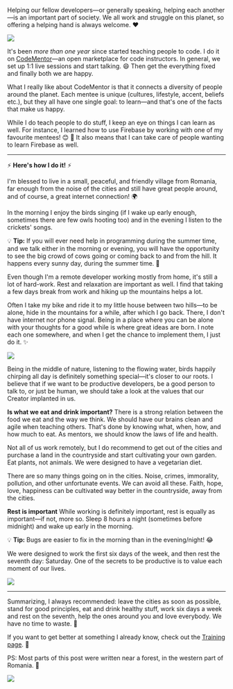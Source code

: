 Helping our fellow developers—or generally speaking, helping each another—is an important part of society. We all work and struggle on this planet, so offering a helping hand is always welcome. :heart:

![](https://i.imgur.com/TJUfjtX.jpg)

It's been *more than one year* since started teaching people to code. I do it on [CodeMentor](https://codementor.io/johnnyb)—an open marketplace for code instructors. In general, we set up 1:1 live sessions and start talking. :smile: Then get the everything fixed and finally both we are happy.

What I really like about CodeMentor is that it connects a diversity of people around the planet. Each mentee is unique (cultures, lifestyle, accent, beliefs etc.), but they all have one single goal: to learn—and that's one of the facts that make us happy.

While I do teach people to do stuff, I keep an eye on things I can learn as well. For instance, I learned how to use Firebase by working with one of my favourite mentees! :blush: :cake: It also means that I can take care of people wanting to learn Firebase as well.

---

:zap: **Here's how I do it!** :zap:

I'm blessed to live in a small, peaceful, and friendly village from Romania, far enough from the noise of the cities and still have great people around, and of course, a great internet connection! :earth_africa:

In the morning I enjoy the birds singing (if I wake up early enough, sometimes there are few owls hooting too) and in the evening I listen to the crickets' songs.

:bulb: **Tip:** If you will ever need help in programming during the summer time, and we talk either in the morning or evening, you will have the opportunity to see the big crowd of cows going or coming back to and from the hill. It happens every sunny day, during the summer time. :cow2:

Even though I'm a remote developer working mostly from home, it's still a lot of hard-work. Rest and relaxation are important as well. I find that taking a few days break from work and hiking up the mountains helps a lot.

Often I take my bike and ride it to my little house between two hills—to be alone, hide in the mountains for a while, after which I go back. There, I don't have internet nor phone signal. Being in a place where you can be alone with your thoughts for a good while is where great ideas are born. I note each one somewhere, and when I get the chance to implement them, I just do it. :sparkles:

![](https://i.imgur.com/LQTnaGm.jpg)

Being in the middle of nature, listening to the flowing water, birds happily chirping all day is definitely something special—it's closer to our roots. I believe that if we want to be productive developers, be a good person to talk to, or just be human, we should take a look at the values that our Creator implanted in us.

**Is what we eat and drink important?**
There is a strong relation between the food we eat and the way we think. We should have our brains clean and agile when teaching others.
That's done by knowing what, when, how, and how much to eat. As mentors, we should know the laws of life and health.

Not all of us work remotely, but I do recommend to get out of the cities and purchase a land in the countryside and start cultivating your own garden.
Eat plants, not animals. We were designed to have a vegetarian diet.

There are so many things going on in the cities. Noise, crimes, immorality, pollution, and other unfortunate events. We can avoid all these. Faith, hope, love, happiness can be cultivated way better in the countryside, away from the cities.

**Rest is important**
While working is definitely important, rest is equally as important—if not, more so. Sleep 8 hours a night (sometimes before midnight) and wake up early in the morning.

:bulb: **Tip:** Bugs are easier to fix in the morning than in the evening/night! :joy:

We were designed to work the first six days of the week, and then rest the seventh day: Saturday. One of the secrets to be productive is to value each moment of our lives.


![](https://i.imgur.com/6Pts1lz.jpg)

---

Summarizing, I always recommended: leave the cities as soon as possible, stand for good principles, eat and drink healthy stuff, work six days a week and rest on the seventh, help the ones around you and love everybody. We have no time to waste. :rocket:

If you want to get better at something I already know, check out the [Training page](/training). :memo:

PS: Most parts of this post were written near a forest, in the western part of Romania. :evergreen_tree:

![](https://i.imgur.com/k586u7B.jpg)